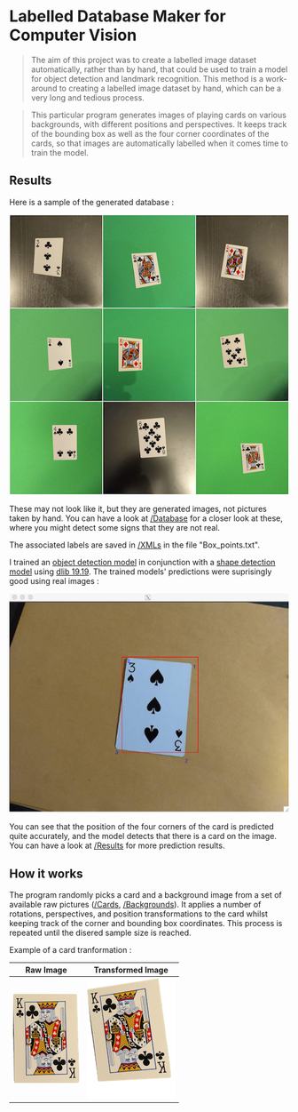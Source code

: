 # Labelled Database Maker for Computer Vision

> The aim of this project was to create a labelled image dataset automatically, rather than by hand, that could be used to train a model for object detection and landmark recognition. This method is a work-around to creating a labelled image dataset by hand, which can be a very long and tedious process.

> This particular program generates images of playing cards on various backgrounds, with different positions and perspectives. It keeps track of the bounding box as well as the four corner coordinates of the cards, so that images are automatically labelled when it comes time to train the model.   

## Results 

Here is a sample of the generated database : 

<p align="center">
  <img src="/Showcase/Sample.jpg">
 </p>
 
These may not look like it, but they are generated images, not pictures taken by hand. You can have a look at [/Database](/Database) for a closer look at these, where you might detect some signs that they are not real. 

The associated labels are saved in [/XMLs](/XMLs) in the file "Box_points.txt".

I trained an [object detection model](http://dlib.net/train_object_detector.py.html) in conjunction with a [shape detection model](http://dlib.net/train_shape_predictor.py.html) using [dlib 19.19](https://anaconda.org/conda-forge/dlib). The trained models' predictions were suprisingly good using real images : 

<p align="center">
  <img src="/Results/Pred2.png">
 </p>

You can see that the position of the four corners of the card is predicted quite accurately, and the model detects that there is a card on the image. You can have a look at [/Results](/Results) for more prediction results. 

## How it works

The program randomly picks a card and a background image from a set of available raw pictures ([/Cards](/Cards), [/Backgrounds](/Backgrounds)). It applies a number of rotations, perspectives, and position transformations to the card whilst keeping track of the corner and bounding box coordinates. This process is repeated until the disered sample size is reached. 

Example of a card tranformation : 

Raw Image | Transformed Image
------------ | -------------
![Raw](/Showcase/Source_1.png) | ![Transformed](/Showcase/Card_transform.png)

 
